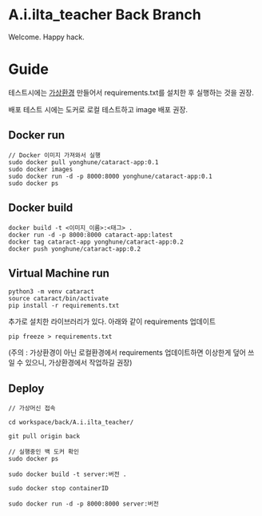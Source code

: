 # A.i.ilta_teacher Back Branch

Welcome. Happy hack.

# Guide

테스트시에는 [가상환경](#virtual-machine-run) 만들어서 requirements.txt를 설치한 후 실행하는 것을 권장.

배포 테스트 시에는 도커로 로컬 테스트하고 image 배포 권장.


## Docker run

```
// Docker 이미지 가져와서 실행
sudo docker pull yonghune/cataract-app:0.1
sudo docker images
sudo docker run -d -p 8000:8000 yonghune/cataract-app:0.1
sudo docker ps
```

## Docker build

```
docker build -t <이미지_이름>:<태그> .
docker run -d -p 8000:8000 cataract-app:latest
docker tag cataract-app yonghune/cataract-app:0.2
docker push yonghune/cataract-app:0.2
```

## Virtual Machine run

```
python3 -m venv cataract
source cataract/bin/activate
pip install -r requirements.txt
```

추가로 설치한 라이브러리가 있다. 아래와 같이 requirements 업데이트
```
pip freeze > requirements.txt
```
(주의 : 가상환경이 아닌 로컬환경에서 requirements 업데이트하면 이상한게 덮어 쓰일 수 있으니, 가상환경에서 작업하길 권장)

## Deploy

```
// 가상머신 접속

cd workspace/back/A.i.ilta_teacher/

git pull origin back

// 실행중인 백 도커 확인
sudo docker ps 

sudo docker build -t server:버전 .

sudo docker stop containerID

sudo docker run -d -p 8000:8000 server:버전
```